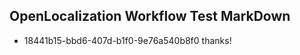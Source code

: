 ## OpenLocalization Workflow Test MarkDown
* 18441b15-bbd6-407d-b1f0-9e76a540b8f0 
thanks!<!--HONumber=Mar16_HO3-->
